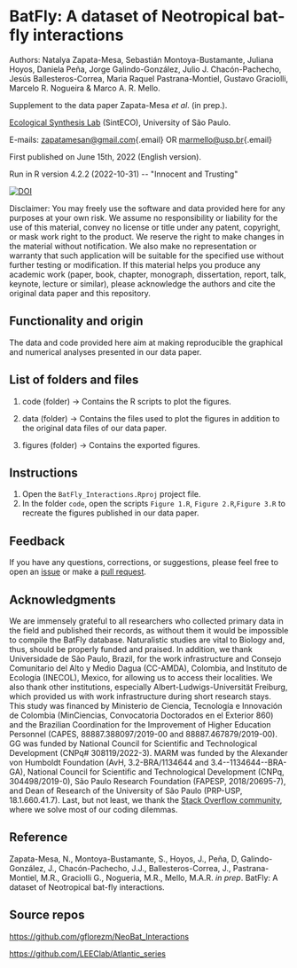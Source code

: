 # BatFly: A dataset of Neotropical bat-fly interactions

Authors: Natalya Zapata-Mesa, Sebastián Montoya-Bustamante, Juliana Hoyos, Daniela Peña, Jorge Galindo-González, Julio J. Chacón-Pachecho, Jesús Ballesteros-Correa, Maria Raquel Pastrana-Montiel, Gustavo Graciolli, Marcelo R. Nogueira & Marco A. R. Mello.

Supplement to the data paper Zapata-Mesa *et al*. (in prep.).

[Ecological Synthesis Lab](https://marcomellolab.wordpress.com) (SintECO), University of São Paulo.

E-mails: [zapatamesan\@gmail.com](mailto:zapatamesan@gmail.com){.email} OR [marmello\@usp.br](mailto:marmello@usp.br){.email}

First published on June 15th, 2022 (English version).

Run in R version 4.2.2 (2022-10-31) -- "Innocent and Trusting"

[![DOI](https://zenodo.org/badge/DOI/10.5281/zenodo.7814543.svg)](https://doi.org/10.5281/zenodo.7814543)

Disclaimer: You may freely use the software and data provided here for any purposes at your own risk. We assume no responsibility or liability for the use of this material, convey no license or title under any patent, copyright, or mask work right to the product. We reserve the right to make changes in the material without notification. We also make no representation or warranty that such application will be suitable for the specified use without further testing or modification. If this material helps you produce any academic work (paper, book, chapter, monograph, dissertation, report, talk, keynote, lecture or similar), please acknowledge the authors and cite the original data paper and this repository.

## Functionality and origin

The data and code provided here aim at making reproducible the graphical and numerical analyses presented in our data paper.

## List of folders and files

1.  code (folder) -\> Contains the R scripts to plot the figures.

2.  data (folder) -\> Contains the files used to plot the figures in addition to the original data files of our data paper.

3.  figures (folder) -\> Contains the exported figures.

## Instructions

1.  Open the `BatFly_Interactions.Rproj` project file.
2.  In the folder `code`, open the scripts `Figure 1.R`, `Figure 2.R`,`Figure 3.R` to recreate the figures published in our data paper.

## Feedback

If you have any questions, corrections, or suggestions, please feel free to open an [issue](https://github.com/NatalyaZapata/BatFly_Interactions/issues) or make a [pull request](https://github.com/NatalyaZapata/BatFly_Interactions/pulls).

## Acknowledgments

We are immensely grateful to all researchers who collected primary data in the field and published their records, as without them it would be impossible to compile the BatFly database. Naturalistic studies are vital to Biology and, thus, should be properly funded and praised. In addition, we thank Universidade de São Paulo, Brazil, for the work infrastructure and Consejo Comunitario del Alto y Medio Dagua (CC-AMDA), Colombia, and Instituto de Ecología (INECOL), Mexico, for allowing us to access their localities. We also thank other institutions, especially Albert-Ludwigs-Universität Freiburg, which provided us with work infrastructure during short research stays. This study was financed by Ministerio de Ciencia, Tecnología e Innovación de Colombia (MinCiencias, Convocatoria Doctorados en el Exterior 860) and the Brazilian Coordination for the Improvement of Higher Education Personnel (CAPES, 88887.388097/2019-00 and 88887.467879/2019-00). GG was funded by National Council for Scientific and Technological Development (CNPq# 308119/2022-3). MARM was funded by the Alexander von Humboldt Foundation (AvH, 3.2-BRA/1134644 and 3.4--1134644--BRA-GA), National Council for Scientific and Technological Development (CNPq, 304498/2019-0), São Paulo Research Foundation (FAPESP, 2018/20695-7), and Dean of Research of the University of São Paulo (PRP-USP, 18.1.660.41.7). Last, but not least, we thank the [Stack Overflow community](https://stackoverflow.com), where we solve most of our coding dilemmas.

## Reference

Zapata-Mesa, N., Montoya-Bustamante, S., Hoyos, J., Peña, D, Galindo-González, J., Chacón-Pachecho, J.J., Ballesteros-Correa, J., Pastrana-Montiel, M.R., Graciolli G., Nogueria, M.R., Mello, M.A.R. *in prep*. BatFly: A dataset of Neotropical bat-fly interactions.

## Source repos

<https://github.com/gflorezm/NeoBat_Interactions>

<https://github.com/LEEClab/Atlantic_series>
